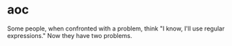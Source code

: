 # aoc

Some people, when confronted with a problem, think "I know, I'll use regular expressions." Now they have two problems.